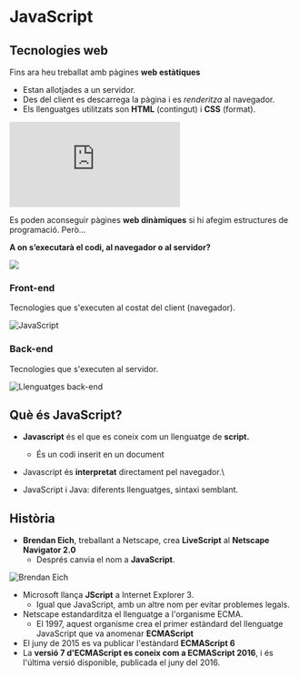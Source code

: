 # JavaScript

## Tecnologies web

Fins ara heu treballat amb pàgines **web estàtiques**

* Estan allotjades a un servidor.
* Des del client es descarrega la pàgina i es _renderitza_ al navegador.
* Els llenguatges utilitzats son **HTML** (contingut) i **CSS** (format).

![](https://www.imaginanet.com/thumb.php?n=blog%2F10herramientas.jpg\&w=640\&h=250\&x=0\&y=0)

Es poden aconseguir pàgines **web dinàmiques** si hi afegim estructures de programació. Però…&#x20;

**A on s’executarà el codi, al navegador o al servidor?**

![](https://s3-us-west-2.amazonaws.com/devcodepro/media/blog/frontend-y-backend.png)

### Front-end

Tecnologies que s'executen al costat del client (navegador).

![JavaScript](http://lineadecodigo.com/wp-content/uploads/2014/04/javascript.png)

### Back-end

Tecnologies que s'executen al servidor.

![Llenguatges back-end](https://image.slidesharecdn.com/97d66a5b-e796-4247-b320-a623835d58f8-160630025826/95/computer-programming-for-lawyers-15-638.jpg?cb=1467292671)

## Què és JavaScript?

* **Javascript** és el que es coneix com un llenguatge de **script.**
  * És un codi inserit en un document
* Javascript és **interpretat** directament pel navegador.\

* JavaScript i Java: diferents llenguatges, sintaxi semblant.

## Història

* **Brendan Eich**, treballant a Netscape, crea **LiveScript** al **Netscape Navigator 2.0**
  * Després canvia el nom a **JavaScript**.

![Brendan Eich](https://upload.wikimedia.org/wikipedia/commons/0/09/BEich.jpg)

* Microsoft llança **JScript** a Internet Explorer 3.
  * Igual que JavaScript, amb un altre nom per evitar problemes legals.
* Netscape estandarditza el llenguatge a l'organisme ECMA.&#x20;
  * El 1997, aquest organisme crea el primer estàndard del llenguatge JavaScript que va anomenar **ECMAScript**
* El juny de 2015 es va publicar l'estàndard **ECMAScript 6**
* La **versió 7 d'ECMAScript es coneix com a ECMAScript 2016**, i és l'última versió disponible, publicada el juny del 2016.
